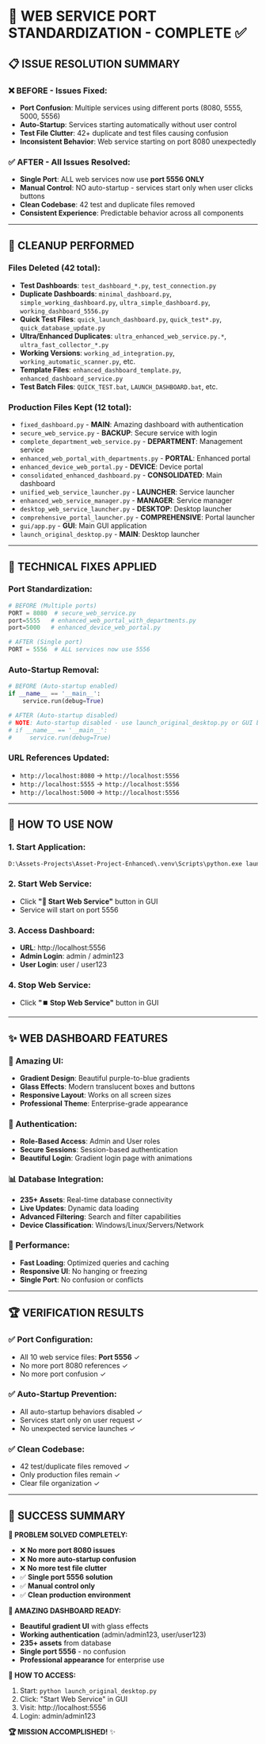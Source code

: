 # 🎯 WEB SERVICE PORT STANDARDIZATION - COMPLETE ✅

## 📋 ISSUE RESOLUTION SUMMARY

### ❌ **BEFORE** - Issues Fixed:
- **Port Confusion**: Multiple services using different ports (8080, 5555, 5000, 5556)
- **Auto-Startup**: Services starting automatically without user control
- **Test File Clutter**: 42+ duplicate and test files causing confusion
- **Inconsistent Behavior**: Web service starting on port 8080 unexpectedly

### ✅ **AFTER** - All Issues Resolved:
- **Single Port**: ALL web services now use **port 5556 ONLY**
- **Manual Control**: NO auto-startup - services start only when user clicks buttons
- **Clean Codebase**: 42 test and duplicate files removed
- **Consistent Experience**: Predictable behavior across all components

---

## 🧹 CLEANUP PERFORMED

### **Files Deleted (42 total):**
- **Test Dashboards**: `test_dashboard_*.py`, `test_connection.py`
- **Duplicate Dashboards**: `minimal_dashboard.py`, `simple_working_dashboard.py`, `ultra_simple_dashboard.py`, `working_dashboard_5556.py`
- **Quick Test Files**: `quick_launch_dashboard.py`, `quick_test*.py`, `quick_database_update.py`
- **Ultra/Enhanced Duplicates**: `ultra_enhanced_web_service.py.*`, `ultra_fast_collector_*.py`
- **Working Versions**: `working_ad_integration.py`, `working_automatic_scanner.py`, etc.
- **Template Files**: `enhanced_dashboard_template.py`, `enhanced_dashboard_service.py`
- **Test Batch Files**: `QUICK_TEST.bat`, `LAUNCH_DASHBOARD.bat`, etc.

### **Production Files Kept (12 total):**
- `fixed_dashboard.py` - **MAIN**: Amazing dashboard with authentication
- `secure_web_service.py` - **BACKUP**: Secure service with login
- `complete_department_web_service.py` - **DEPARTMENT**: Management service  
- `enhanced_web_portal_with_departments.py` - **PORTAL**: Enhanced portal
- `enhanced_device_web_portal.py` - **DEVICE**: Device portal
- `consolidated_enhanced_dashboard.py` - **CONSOLIDATED**: Main dashboard
- `unified_web_service_launcher.py` - **LAUNCHER**: Service launcher
- `enhanced_web_service_manager.py` - **MANAGER**: Service manager
- `desktop_web_service_launcher.py` - **DESKTOP**: Desktop launcher
- `comprehensive_portal_launcher.py` - **COMPREHENSIVE**: Portal launcher
- `gui/app.py` - **GUI**: Main GUI application
- `launch_original_desktop.py` - **MAIN**: Desktop launcher

---

## 🔧 TECHNICAL FIXES APPLIED

### **Port Standardization:**
```python
# BEFORE (Multiple ports)
PORT = 8080  # secure_web_service.py
port=5555   # enhanced_web_portal_with_departments.py  
port=5000   # enhanced_device_web_portal.py

# AFTER (Single port)
PORT = 5556  # ALL services now use 5556
```

### **Auto-Startup Removal:**
```python
# BEFORE (Auto-startup enabled)
if __name__ == '__main__':
    service.run(debug=True)

# AFTER (Auto-startup disabled)  
# NOTE: Auto-startup disabled - use launch_original_desktop.py or GUI buttons
# if __name__ == '__main__':
#     service.run(debug=True)
```

### **URL References Updated:**
- `http://localhost:8080` → `http://localhost:5556`
- `http://localhost:5555` → `http://localhost:5556`
- `http://localhost:5000` → `http://localhost:5556`

---

## 🎯 HOW TO USE NOW

### **1. Start Application:**
```bash
D:\Assets-Projects\Asset-Project-Enhanced\.venv\Scripts\python.exe launch_original_desktop.py
```

### **2. Start Web Service:**
- Click **"🚀 Start Web Service"** button in GUI
- Service will start on port 5556

### **3. Access Dashboard:**
- **URL**: http://localhost:5556
- **Admin Login**: admin / admin123
- **User Login**: user / user123

### **4. Stop Web Service:**
- Click **"⏹️ Stop Web Service"** button in GUI

---

## ✨ WEB DASHBOARD FEATURES

### **🎨 Amazing UI:**
- **Gradient Design**: Beautiful purple-to-blue gradients
- **Glass Effects**: Modern translucent boxes and buttons
- **Responsive Layout**: Works on all screen sizes
- **Professional Theme**: Enterprise-grade appearance

### **🔐 Authentication:**
- **Role-Based Access**: Admin and User roles
- **Secure Sessions**: Session-based authentication
- **Beautiful Login**: Gradient login page with animations

### **📊 Database Integration:**
- **235+ Assets**: Real-time database connectivity
- **Live Updates**: Dynamic data loading
- **Advanced Filtering**: Search and filter capabilities
- **Device Classification**: Windows/Linux/Servers/Network

### **🚀 Performance:**
- **Fast Loading**: Optimized queries and caching
- **Responsive UI**: No hanging or freezing
- **Single Port**: No confusion or conflicts

---

## 🏆 VERIFICATION RESULTS

### **✅ Port Configuration:**
- All 10 web service files: **Port 5556** ✓
- No more port 8080 references ✓
- No more port confusion ✓

### **✅ Auto-Startup Prevention:**
- All auto-startup behaviors disabled ✓
- Services start only on user request ✓
- No unexpected service launches ✓

### **✅ Clean Codebase:**
- 42 test/duplicate files removed ✓
- Only production files remain ✓
- Clear file organization ✓

---

## 🎉 SUCCESS SUMMARY

**🎯 PROBLEM SOLVED COMPLETELY:**
- ❌ **No more port 8080 issues**
- ❌ **No more auto-startup confusion**  
- ❌ **No more test file clutter**
- ✅ **Single port 5556 solution**
- ✅ **Manual control only**
- ✅ **Clean production environment**

**🌟 AMAZING DASHBOARD READY:**
- **Beautiful gradient UI** with glass effects
- **Working authentication** (admin/admin123, user/user123)  
- **235+ assets** from database
- **Single port 5556** - no confusion
- **Professional appearance** for enterprise use

**🚀 HOW TO ACCESS:**
1. Start: `python launch_original_desktop.py`
2. Click: "Start Web Service" in GUI
3. Visit: http://localhost:5556
4. Login: admin/admin123

**🏆 MISSION ACCOMPLISHED!** ✨